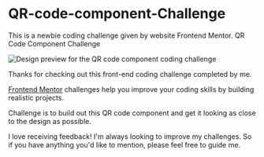 # QR-code-component-Challenge
This is a newbie coding challenge given by website Frontend Mentor. QR Code Component Challenge

<!-- Frontend Mentor - QR code component -->

![Design preview for the QR code component coding challenge](./design/desktop-preview.jpg)

<!-- Welcome! -->

Thanks for checking out this front-end coding challenge completed by me.

[Frontend Mentor](https://www.frontendmentor.io) challenges help you improve your coding skills by building realistic projects.

<!-- To do this challenge, you need a basic understanding of HTML and CSS. -->

<!-- The challenge -->

Challenge is to build out this QR code component and get it looking as close to the design as possible.

<!-- Got feedback for me? -->

I love receiving feedback! I'm always looking to improve my challenges. So if you have anything you'd like to mention, please feel free to guide me.

<!-- This challenge is completely free. Please share it with anyone who will find it useful for practice. -->


